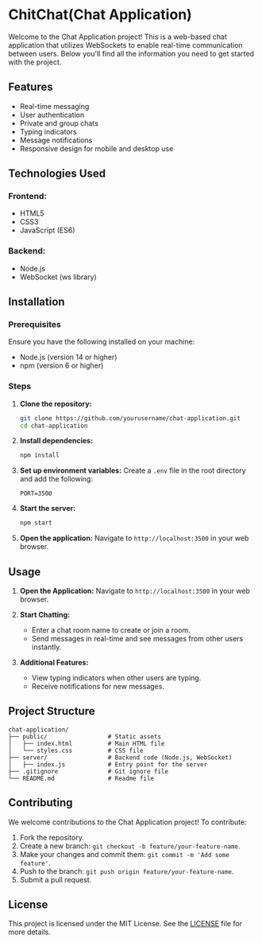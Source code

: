 # ChitChat(Chat Application)

Welcome to the Chat Application project! This is a web-based chat application that utilizes WebSockets to enable real-time communication between users. Below you'll find all the information you need to get started with the project.


## Features
- Real-time messaging
- User authentication
- Private and group chats
- Typing indicators
- Message notifications
- Responsive design for mobile and desktop use

## Technologies Used

### Frontend:
- HTML5
- CSS3
- JavaScript (ES6)

### Backend:
- Node.js
- WebSocket (ws library)

## Installation

### Prerequisites
Ensure you have the following installed on your machine:
- Node.js (version 14 or higher)
- npm (version 6 or higher)

### Steps

1. **Clone the repository:**
   ```bash
   git clone https://github.com/yourusername/chat-application.git
   cd chat-application
   ```

2. **Install dependencies:**
   ```bash
   npm install
   ```

3. **Set up environment variables:**
   Create a `.env` file in the root directory and add the following:
   ```env
   PORT=3500
   ```

4. **Start the server:**
   ```bash
   npm start
   ```

5. **Open the application:**
   Navigate to `http://localhost:3500` in your web browser.

## Usage

1. **Open the Application:**
   Navigate to `http://localhost:3500` in your web browser.

2. **Start Chatting:**
   - Enter a chat room name to create or join a room.
   - Send messages in real-time and see messages from other users instantly.

3. **Additional Features:**
   - View typing indicators when other users are typing.
   - Receive notifications for new messages.

## Project Structure

```
chat-application/
├── public/                 # Static assets
│   ├── index.html          # Main HTML file
│   └── styles.css          # CSS file
├── server/                 # Backend code (Node.js, WebSocket)
│   ├── index.js            # Entry point for the server
├── .gitignore              # Git ignore file
└── README.md               # Readme file
```

## Contributing

We welcome contributions to the Chat Application project! To contribute:

1. Fork the repository.
2. Create a new branch: `git checkout -b feature/your-feature-name`.
3. Make your changes and commit them: `git commit -m 'Add some feature'`.
4. Push to the branch: `git push origin feature/your-feature-name`.
5. Submit a pull request.

## License

This project is licensed under the MIT License. See the [LICENSE](LICENSE) file for more details.
